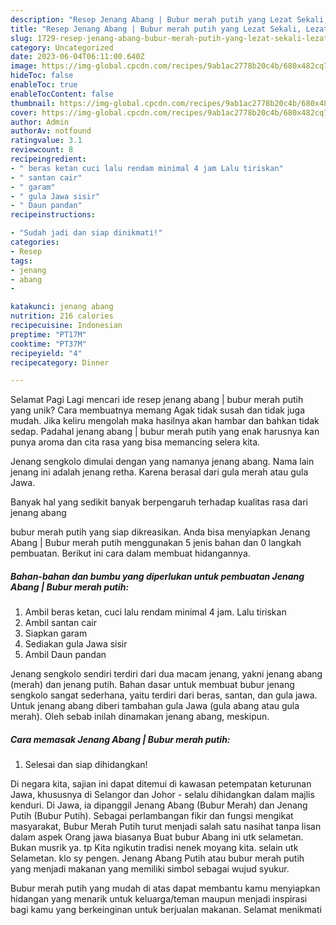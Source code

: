 ```yaml
---
description: "Resep Jenang Abang | Bubur merah putih yang Lezat Sekali, Lezat"
title: "Resep Jenang Abang | Bubur merah putih yang Lezat Sekali, Lezat"
slug: 1729-resep-jenang-abang-bubur-merah-putih-yang-lezat-sekali-lezat
category: Uncategorized
date: 2023-06-04T06:11:00.640Z
image: https://img-global.cpcdn.com/recipes/9ab1ac2778b20c4b/680x482cq70/jenang-abang-bubur-merah-putih-foto-resep-utama.jpg
hideToc: false
enableToc: true
enableTocContent: false
thumbnail: https://img-global.cpcdn.com/recipes/9ab1ac2778b20c4b/680x482cq70/jenang-abang-bubur-merah-putih-foto-resep-utama.jpg
cover: https://img-global.cpcdn.com/recipes/9ab1ac2778b20c4b/680x482cq70/jenang-abang-bubur-merah-putih-foto-resep-utama.jpg
author: Admin
authorAv: notfound
ratingvalue: 3.1
reviewcount: 8
recipeingredient:
- " beras ketan cuci lalu rendam minimal 4 jam Lalu tiriskan"
- " santan cair"
- " garam"
- " gula Jawa sisir"
- " Daun pandan"
recipeinstructions:

- "Sudah jadi dan siap dinikmati!"
categories:
- Resep
tags:
- jenang
- abang
- 

katakunci: jenang abang  
nutrition: 216 calories
recipecuisine: Indonesian
preptime: "PT17M"
cooktime: "PT37M"
recipeyield: "4"
recipecategory: Dinner

---
```



Selamat Pagi Lagi mencari ide resep jenang abang | bubur merah putih yang unik? Cara membuatnya memang Agak tidak susah dan tidak juga mudah. Jika keliru mengolah maka hasilnya akan hambar dan bahkan tidak sedap. Padahal jenang abang | bubur merah putih yang enak harusnya kan punya aroma dan cita rasa yang bisa memancing selera kita.


Jenang sengkolo dimulai dengan yang namanya jenang abang. Nama lain jenang ini adalah jenang retha. Karena berasal dari gula merah atau gula Jawa.

Banyak hal yang sedikit banyak berpengaruh terhadap kualitas rasa dari jenang abang 

 bubur merah putih yang siap dikreasikan. Anda bisa menyiapkan Jenang Abang | Bubur merah putih menggunakan 5 jenis bahan dan 0 langkah pembuatan. Berikut ini cara dalam membuat hidangannya.

<!--inarticleads1-->

##### Bahan-bahan dan bumbu yang diperlukan untuk pembuatan Jenang Abang | Bubur merah putih:

1. Ambil  beras ketan, cuci lalu rendam minimal 4 jam. Lalu tiriskan
1. Ambil  santan cair
1. Siapkan  garam
1. Sediakan  gula Jawa sisir
1. Ambil  Daun pandan


Jenang sengkolo sendiri terdiri dari dua macam jenang, yakni jenang abang (merah) dan jenang putih. Bahan dasar untuk membuat bubur jenang sengkolo sangat sederhana, yaitu terdiri dari beras, santan, dan gula jawa. Untuk jenang abang diberi tambahan gula Jawa (gula abang atau gula merah). Oleh sebab inilah dinamakan jenang abang, meskipun. 

<!--inarticleads2-->

##### Cara memasak Jenang Abang | Bubur merah putih:


1. Selesai dan siap dihidangkan!

Di negara kita, sajian ini dapat ditemui di kawasan petempatan keturunan Jawa, khususnya di Selangor dan Johor - selalu dihidangkan dalam majlis kenduri. Di Jawa, ia dipanggil Jenang Abang (Bubur Merah) dan Jenang Putih (Bubur Putih). Sebagai perlambangan fikir dan fungsi mengikat masyarakat, Bubur Merah Putih turut menjadi salah satu nasihat tanpa lisan dalam aspek Orang jawa biasanya Buat bubur Abang ini utk selametan. Bukan musrik ya. tp Kita ngikutin tradisi nenek moyang kita. selain utk Selametan. klo sy pengen. Jenang Abang Putih atau bubur merah putih yang menjadi makanan yang memiliki simbol sebagai wujud syukur. 

 Bubur merah putih yang mudah di atas dapat membantu kamu menyiapkan hidangan yang menarik untuk keluarga/teman maupun menjadi inspirasi bagi kamu yang berkeinginan untuk berjualan makanan. Selamat menikmati
